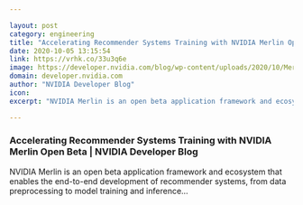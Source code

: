 ```yaml
---

layout: post
category: engineering
title: "Accelerating Recommender Systems Training with NVIDIA Merlin Open Beta"
date: 2020-10-05 13:15:54
link: https://vrhk.co/33u3q6e
image: https://developer.nvidia.com/blog/wp-content/uploads/2020/10/Merlin-Training-Feature-Image-recommender-systems-dev-blog-2-2048x1024-1.png
domain: developer.nvidia.com
author: "NVIDIA Developer Blog"
icon: 
excerpt: "NVIDIA Merlin is an open beta application framework and ecosystem that enables the end-to-end development of recommender systems, from data preprocessing to model training and inference…"

---
```


### Accelerating Recommender Systems Training with NVIDIA Merlin Open Beta | NVIDIA Developer Blog

NVIDIA Merlin is an open beta application framework and ecosystem that enables the end-to-end development of recommender systems, from data preprocessing to model training and inference…